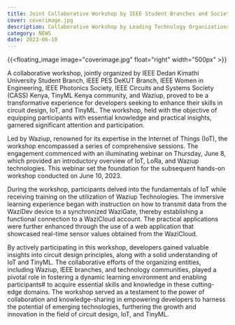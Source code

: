 ```yaml
---
title: Joint Collaborative Workshop by IEEE Student Branches and Societies in Kenya, in partnership with Waziup 
cover: coverimage.jpg
description: Collaborative Workshop by Leading Technology Organizations Empowers Developers in Circuit Design, IoT, and TinyML
category: NEWS
date: 2023-06-10
---
```


<!-- ![image](cover.webp) -->
{{<floating_image image="coverimage.jpg" float="right" width="500px" >}}

A collaborative workshop, jointly organized by IEEE Dedan Kimathi University Student Branch, IEEE PES DeKUT Branch, IEEE Women in Engineering, IEEE Photonics Society, IEEE Circuits and Systems Society (CASS) Kenya, 
TinyML Kenya community, and Waziup, proved to be a transformative experience for developers seeking to enhance their skills in circuit design, IoT, and TinyML. 
The workshop, held with the objective of equipping participants with essential knowledge and practical insights, garnered significant attention and participation.


Led by Waziup, renowned for its expertise in the Internet of Things (IoT), the workshop encompassed a series of comprehensive sessions. The engagement commenced with an illuminating webinar on Thursday, June 8,
which provided an introductory overview of IoT, LoRa, and Waziup technologies. This webinar set the foundation for the subsequent hands-on workshop conducted on June 10, 2023.


During the workshop, participants delved into the fundamentals of IoT while receiving training on the utilization of Waziup Technologies. The immersive learning experience began with instruction on how to transmit data
from the WaziDev device to a synchronized WaziGate, thereby establishing a functional connection to a WaziCloud account. The practical applications were further enhanced through the use of a web application that showcased 
real-time sensor values obtained from the WaziCloud.


By actively participating in this workshop, developers gained valuable insights into circuit design principles, along with a solid understanding of IoT and TinyML.
The collaborative efforts of the organizing entities, including Waziup, IEEE branches, and technology communities, played a pivotal role in fostering a dynamic learning environment and enabling participants#
to acquire essential skills and knowledge in these cutting-edge domains. The workshop served as a testament to the power of collaboration and knowledge-sharing in empowering developers to harness the potential 
of emerging technologies, furthering the growth and innovation in the field of circuit design, IoT, and TinyML.
